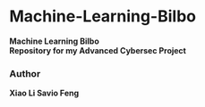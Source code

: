 # Machine-Learning-Bilbo
<b>Machine Learning Bilbo <br><b>
Repository for my Advanced Cybersec Project


### Author
Xiao Li Savio Feng
